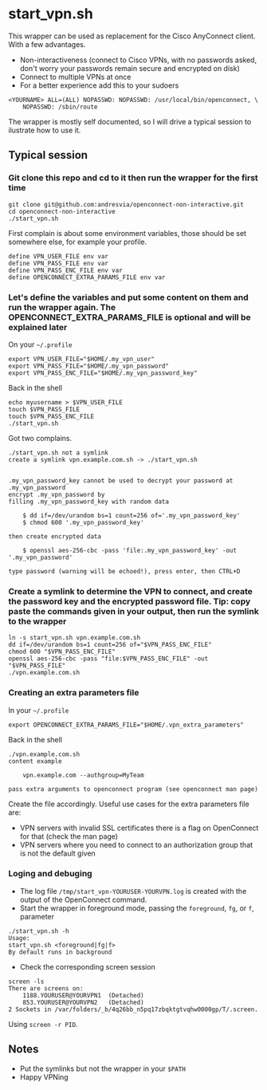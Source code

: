 start\_vpn.sh
=============

This wrapper can be used as replacement for the Cisco AnyConnect client. With a few advantages.

 - Non-interactiveness (connect to Cisco VPNs, with no passwords asked, don't worry your passwords remain secure and encrypted on disk)
 - Connect to multiple VPNs at once
 - For a better experience add this to your sudoers

```
<YOURNAME> ALL=(ALL) NOPASSWD: NOPASSWD: /usr/local/bin/openconnect, \
    NOPASSWD: /sbin/route
```

The wrapper is mostly self documented, so I will drive a typical session to ilustrate how to use it.

Typical session
---------------

### Git clone this repo and cd to it then run the wrapper for the first time ###

```
git clone git@github.com:andresvia/openconnect-non-interactive.git
cd openconnect-non-interactive
./start_vpn.sh
```

First complain is about some environment variables, those should be set somewhere else, for example your profile.

```
define VPN_USER_FILE env var
define VPN_PASS_FILE env var
define VPN_PASS_ENC_FILE env var
define OPENCONNECT_EXTRA_PARAMS_FILE env var
```

### Let's define the variables and put some content on them and run the wrapper again. The OPENCONNECT\_EXTRA\_PARAMS\_FILE is optional and will be explained later ###

On your `~/.profile`

```
export VPN_USER_FILE="$HOME/.my_vpn_user"
export VPN_PASS_FILE="$HOME/.my_vpn_password"
export VPN_PASS_ENC_FILE="$HOME/.my_vpn_password_key"
```

Back in the shell

```
echo myusername > $VPN_USER_FILE
touch $VPN_PASS_FILE
touch $VPN_PASS_ENC_FILE
./start_vpn.sh
```

Got two complains.

```
./start_vpn.sh not a symlink
create a symlink vpn.example.com.sh -> ./start_vpn.sh


.my_vpn_password_key cannot be used to decrypt your password at .my_vpn_password
encrypt .my_vpn_password by
filling .my_vpn_password_key with random data

    $ dd if=/dev/urandom bs=1 count=256 of='.my_vpn_password_key'
    $ chmod 600 '.my_vpn_password_key'

then create encrypted data

    $ openssl aes-256-cbc -pass 'file:.my_vpn_password_key' -out '.my_vpn_password'

type password (warning will be echoed!), press enter, then CTRL+D

```

### Create a symlink to determine the VPN to connect, and create the password key and the encrypted password file. Tip: copy paste the commands given in your output, then run the symlink to the wrapper ###

```
ln -s start_vpn.sh vpn.example.com.sh
dd if=/dev/urandom bs=1 count=256 of="$VPN_PASS_ENC_FILE"
chmod 600 "$VPN_PASS_ENC_FILE"
openssl aes-256-cbc -pass "file:$VPN_PASS_ENC_FILE" -out "$VPN_PASS_FILE"
./vpn.example.com.sh
```

### Creating an extra parameters file ###

In your `~/.profile`

```
export OPENCONNECT_EXTRA_PARAMS_FILE="$HOME/.vpn_extra_parameters"
```

Back in the shell

```
./vpn.example.com.sh
content example

    vpn.example.com --authgroup=MyTeam

pass extra arguments to openconnect program (see openconnect man page)
```

Create the file accordingly. Useful use cases for the extra parameters file are:

 - VPN servers with invalid SSL certificates there is a flag on OpenConnect for that (check the man page)
 - VPN servers where you need to connect to an authorization group that is not the default given

### Loging and debuging ###

 - The log file `/tmp/start_vpn-YOURUSER-YOURVPN.log` is created with the output of the OpenConnect command.
 - Start the wrapper in foreground mode, passing the `foreground`, `fg`, or `f`, parameter

```
./start_vpn.sh -h
Usage:
start_vpn.sh <foreground|fg|f>
By default runs in background
```

 - Check the corresponding screen session

```
screen -ls
There are screens on:
	1188.YOURUSER@YOURVPN1	(Detached)
	853.YOURUSER@YOURVPN2	(Detached)
2 Sockets in /var/folders/_b/4q26bb_n5pq17zbqktgtvqhw0000gp/T/.screen.
```

Using `screen -r PID`.

Notes
-----

 - Put the symlinks but not the wrapper in your `$PATH`
 - Happy VPNing

